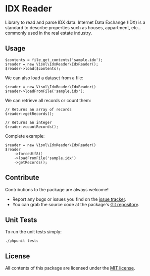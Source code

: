 IDX Reader
==========

Library to read and parse IDX data. Internet Data Exchange (IDX) is a standard to describe properties such as houses, appartment, etc... commonly used in the real estate industry.

Usage
-----

    $contents = file_get_contents('sample.idx');
    $reader = new Visol\IdxReader\IdxReader();
    $reader->load($contents);

We can also load a dataset from a file:

    $reader = new Visol\IdxReader\IdxReader()
    $reader->loadFromFile('sample.idx');

We can retrieve all records or count them:

    // Returns an array of records
    $reader->getRecords();

    // Returns an integer
    $reader->countRecords();

Complete example:

    $reader = new Visol\IdxReader\IdxReader()
    $reader
        ->forceUtf8()
        ->loadFromFile('sample.idx')
        ->getRecords();

Contribute
----------

Contributions to the package are always welcome!

* Report any bugs or issues you find on the [issue tracker].
* You can grab the source code at the package's [Git repository].

Unit Tests
----------

To run the unit tests simply:

```
./phpunit tests
```

License
-------

All contents of this package are licensed under the [MIT license].

[Composer]: https://getcomposer.org
[issue tracker]: https://github.com/visol/idx-reader
[Git repository]: https://github.com/visol/idx-reader
[MIT license]: LICENSE
[`IdxReader`]: src/IdxReader.php
